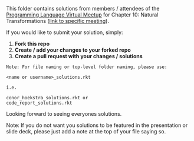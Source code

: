 This folder contains solutions from members / attendees of the [Programming Language Virtual Meetup](https://www.meetup.com/Programming-Languages-Toronto-Meetup/) for Chapter 10: Natural Transformations ([link to specific meeting](https://www.meetup.com/Programming-Languages-Toronto-Meetup/events/277286426/)).

If you would like to submit your solution, simply:

1. **Fork this repo**
2. **Create / add your changes to your forked repo**
3. **Create a pull request with your changes / solutions**
```
Note: For file naming or top-level folder naming, please use:

<name or username>_solutions.rkt

i.e.

conor_hoekstra_solutions.rkt or
code_report_solutions.rkt
```

Looking forward to seeing everyones solutions.

Note: If you do not want you solutions to be featured in the presentation or slide deck, please just add a note at the top of your file saying so.
